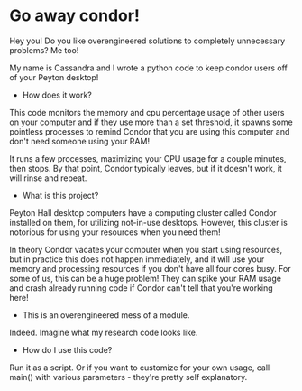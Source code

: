 # Go away condor!

Hey you! Do you like overengineered solutions to completely unnecessary problems? Me too!

My name is Cassandra and I wrote a python code to keep condor users off of your Peyton desktop!


  - How does it work?
  
This code monitors the memory and cpu percentage usage of other users on your computer and if they use more than a set threshold, it spawns some pointless processes to remind Condor that you are using this computer and don't need someone using your RAM!

It runs a few processes, maximizing your CPU usage for a couple minutes, then stops. By that point, Condor typically leaves, but if it doesn't work, it will rinse and repeat. 

  - What is this project?
  
Peyton Hall desktop computers have a computing cluster called Condor installed on them, for utilizing not-in-use desktops. However, this cluster is notorious for using your resources when you need them! 

In theory Condor vacates your computer when you start using resources, but in practice this does not happen immediately, and it will use your memory and processing resources if you don't have all four cores busy. For some of us, this can be a huge problem! They can spike your RAM usage and crash already running code if Condor can't tell that you're working here! 

  - This is an overengineered mess of a module.
  
Indeed. Imagine what my research code looks like.

  - How do I use this code?

Run it as a script. Or if you want to customize for your own usage, call main() with various parameters - they're pretty self explanatory.
